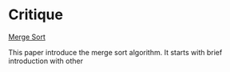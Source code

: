 # Critique
[Merge Sort](https://cs.fit.edu/~pkc/classes/writing/hw13/luis.pdf)

This paper introduce the merge sort algorithm. It starts with brief introduction with other